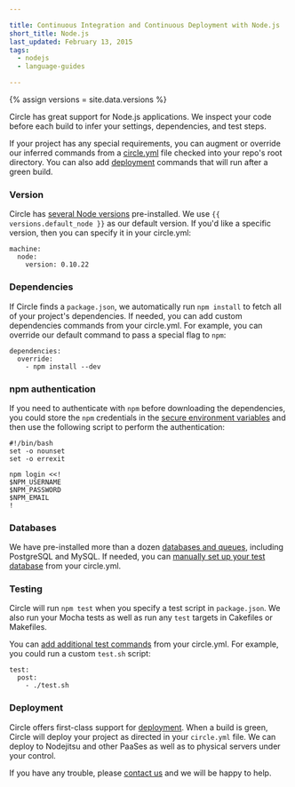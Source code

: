 ```yaml
---

title: Continuous Integration and Continuous Deployment with Node.js
short_title: Node.js
last_updated: February 13, 2015
tags:
  - nodejs
  - language-guides

---
```

{% assign versions = site.data.versions %}

Circle has great support for Node.js applications.
We inspect your code before each build to infer your settings, dependencies, and test steps.

If your project has any special requirements, you can augment or override our
inferred commands from a [circle.yml](/docs/configuration)
file checked into your repo's root directory. You can also add [deployment](/docs/configuration#deployment)
commands that will run after a green build.

### Version

Circle has [several Node versions](/docs/environment#node-js)
pre-installed.
We use `{{ versions.default_node }}`
as our default version. If you'd like a specific version, then you can specify it in your circle.yml:

```
machine:
  node:
    version: 0.10.22
```

### Dependencies

If Circle finds a `package.json`, we automatically run `npm install` to fetch
all of your project's dependencies.
If needed, you can add custom dependencies commands from your circle.yml.
For example, you can override our default command to pass a special flag to `npm`:

```
dependencies:
  override:
    - npm install --dev
```

### npm authentication

If you need to authenticate with `npm` before downloading the
dependencies, you could store the `npm` credentials in the
[secure environment
variables](https://circleci.com/docs/environment-variables#setting-environment-variables-for-all-commands-without-adding-them-to-git)
and then use the following script to perform the authentication:

```
#!/bin/bash
set -o nounset
set -o errexit

npm login <<!
$NPM_USERNAME
$NPM_PASSWORD
$NPM_EMAIL
!
```

### Databases

We have pre-installed more than a dozen [databases and queues](/docs/environment#databases),
including PostgreSQL and MySQL. If needed, you can
[manually set up your test database](/docs/manually#dependencies) from your circle.yml.

### Testing

Circle will run `npm test` when you specify a test script in `package.json`.
We also run your Mocha tests as well as run any `test` targets in Cakefiles or Makefiles.

You can [add additional test commands](/docs/configuration#test)
from your circle.yml. For example, you could run a custom `test.sh` script:

```
test:
  post:
    - ./test.sh
```

### Deployment

Circle offers first-class support for [deployment](/docs/configuration#deployment).
When a build is green, Circle will deploy your project as directed
in your `circle.yml` file.
We can deploy to Nodejitsu and other PaaSes as well as to
physical servers under your control.

If you have any trouble, please [contact us](mailto:sayhi@circleci.com)
and we will be happy to help.
